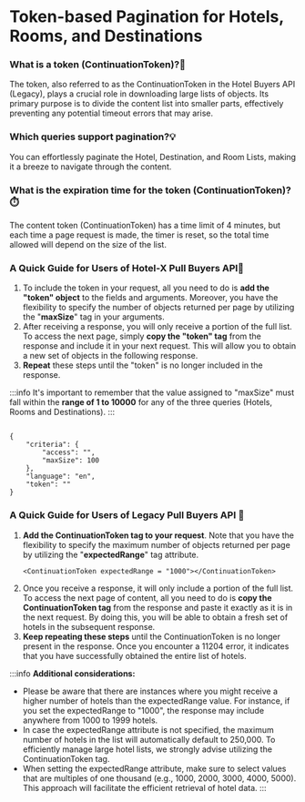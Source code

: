 ﻿---
sidebar_position: 1
---

# Token-based Pagination for Hotels, Rooms, and Destinations

### What is a token (ContinuationToken)?🔄
The token, also referred to as the ContinuationToken in the Hotel Buyers API (Legacy), plays a crucial role in downloading large lists of objects. Its primary purpose is to divide the content list into smaller parts, effectively preventing any potential timeout errors that may arise.
### Which queries support pagination?💡
You can effortlessly paginate the Hotel, Destination, and Room Lists, making it a breeze to navigate through the content.

### What is the expiration time for the token (ContinuationToken)?⏱️
The content token (ContinuationToken) has a time limit of 4 minutes, but each time a page request is made, the timer is reset, so the total time allowed will depend on the size of the list.

### A Quick Guide for Users of Hotel-X Pull Buyers API🚀

1. To include the token in your request, all you need to do is **add the "token" object** to the fields and arguments. Moreover, you have the flexibility to specify the number of objects returned per page by utilizing the "**maxSize**" tag in your arguments.
1. After receiving a response, you will only receive a portion of the full list. To access the next page, simply **copy the "token" tag** from the response and include it in your next request. This will allow you to obtain a new set of objects in the following response.
1. **Repeat** these steps until the "token" is no longer included in the response.


:::info
It's important to remember that the value assigned to "maxSize" must fall within the **range of 1 to 10000** for any of the three queries (Hotels, Rooms and Destinations).
:::

```

{
    "criteria": {
        "access": "",
        "maxSize": 100
    },
    "language": "en",
    "token": ""
}
```

### A Quick Guide for Users of Legacy Pull Buyers API 📑

1. **Add the ContinuationToken tag to your request**. Note that you have the flexibility to specify the maximum number of objects returned per page by utilizing the "**expectedRange**" tag attribute.
    ```
    <ContinuationToken expectedRange = "1000"></ContinuationToken>
    ```
1. Once you receive a response, it will only include a portion of the full list. To access the next page of content, all you need to do is **copy the ContinuationToken tag** from the response and paste it exactly as it is in the next request. By doing this, you will be able to obtain a fresh set of hotels in the subsequent response.
1. **Keep repeating these steps** until the ContinuationToken is no longer present in the response. Once you encounter a 11204 error, it indicates that you have successfully obtained the entire list of hotels.

:::info **Additional considerations:**
- Please be aware that there are instances where you might receive a higher number of hotels than the expectedRange value. For instance, if you set the expectedRange to "1000", the response may include anywhere from 1000 to 1999 hotels.
- In case the expectedRange attribute is not specified, the maximum number of hotels in the list will automatically default to 250,000. To efficiently manage large hotel lists, we strongly advise utilizing the ContinuationToken tag.
- When setting the expectedRange attribute, make sure to select values that are multiples of one thousand (e.g., 1000, 2000, 3000, 4000, 5000). This approach will facilitate the efficient retrieval of hotel data.
:::